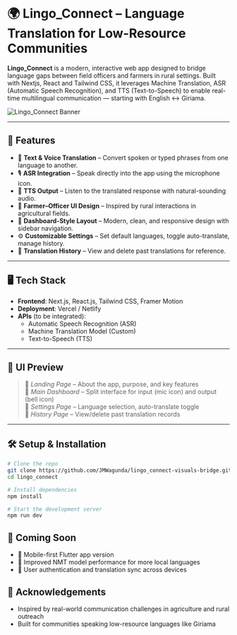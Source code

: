 # 🌍 Lingo_Connect – Language Translation for Low-Resource Communities

**Lingo_Connect** is a modern, interactive web app designed to bridge language gaps between field officers and farmers in rural settings. Built with Nextjs, React and Tailwind CSS, it leverages Machine Translation, ASR (Automatic Speech Recognition), and TTS (Text-to-Speech) to enable real-time multilingual communication — starting with English ↔ Giriama.

![Lingo_Connect Banner](banner-image-url) <!-- Optional image or illustration -->

---

## 🚀 Features

- 🔄 **Text & Voice Translation** – Convert spoken or typed phrases from one language to another.
- 🎙️ **ASR Integration** – Speak directly into the app using the microphone icon.
- 🔔 **TTS Output** – Listen to the translated response with natural-sounding audio.
- 🌱 **Farmer–Officer UI Design** – Inspired by rural interactions in agricultural fields.
- 🧭 **Dashboard-Style Layout** – Modern, clean, and responsive design with sidebar navigation.
- ⚙️ **Customizable Settings** – Set default languages, toggle auto-translate, manage history.
- 🧾 **Translation History** – View and delete past translations for reference.

---

## 🖥️ Tech Stack

- **Frontend**: Next.js, React.js, Tailwind CSS, Framer Motion
- **Deployment**: Vercel / Netlify
- **APIs** (to be integrated):
  - Automatic Speech Recognition (ASR)
  - Machine Translation Model (Custom)
  - Text-to-Speech (TTS)

---

## 📸 UI Preview

> 📍 *Landing Page* – About the app, purpose, and key features  
> 📍 *Main Dashboard* – Split interface for input (mic icon) and output (bell icon)  
> 📍 *Settings Page* – Language selection, auto-translate toggle  
> 📍 *History Page* – View/delete past translation records  

---

## 🛠️ Setup & Installation

```bash
# Clone the repo
git clone https://github.com/JMWagunda/lingo_connect-visuals-bridge.git
cd lingo_connect

# Install dependencies
npm install

# Start the development server
npm run dev
```
## 🧪 Coming Soon
- 📲 Mobile-first Flutter app version
- 🧠 Improved NMT model performance for more local languages
- 🔐 User authentication and translation sync across devices

## 🙌 Acknowledgements
- Inspired by real-world communication challenges in agriculture and rural outreach
- Built for communities speaking low-resource languages like Giriama
